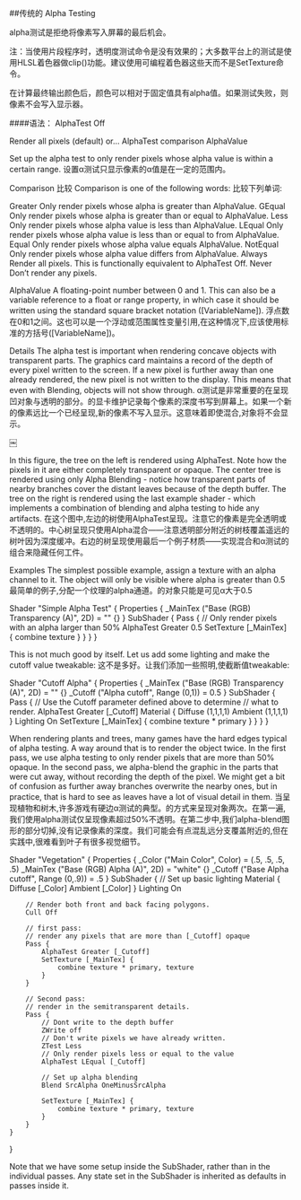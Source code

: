##传统的 Alpha Testing

alpha测试是拒绝将像素写入屏幕的最后机会。

注：当使用片段程序时，透明度测试命令是没有效果的；大多数平台上的测试是使用HLSL着色器做clip()功能。建议使用可编程着色器这些天而不是SetTexture命令。

在计算最终输出颜色后，颜色可以相对于固定值具有alpha值。如果测试失败，则像素不会写入显示器。

####语法：
AlphaTest Off

Render all pixels (default) or…
AlphaTest comparison AlphaValue

Set up the alpha test to only render pixels whose alpha value is within a certain range.
设置α测试只显示像素的α值是在一定的范围内。

Comparison
比较
Comparison is one of the following words:
比较下列单词:

Greater
Only render pixels whose alpha is greater than AlphaValue.
GEqual
Only render pixels whose alpha is greater than or equal to AlphaValue.
Less
Only render pixels whose alpha value is less than AlphaValue.
LEqual
Only render pixels whose alpha value is less than or equal to from AlphaValue.
Equal
Only render pixels whose alpha value equals AlphaValue.
NotEqual
Only render pixels whose alpha value differs from AlphaValue.
Always
Render all pixels. This is functionally equivalent to AlphaTest Off.
Never
Don’t render any pixels.

AlphaValue
A floating-point number between 0 and 1. This can also be a variable reference to a float or range property, in which case it should be written using the standard square bracket notation ([VariableName]).
浮点数在0和1之间。这也可以是一个浮动或范围属性变量引用,在这种情况下,应该使用标准的方括号([VariableName])。

Details
The alpha test is important when rendering concave objects with transparent parts. The graphics card maintains a record of the depth of every pixel written to the screen. If a new pixel is further away than one already rendered, the new pixel is not written to the display. This means that even with Blending, objects will not show through.
α测试是非常重要的在呈现凹对象与透明的部分。的显卡维护记录每个像素的深度书写到屏幕上。如果一个新的像素远比一个已经呈现,新的像素不写入显示。这意味着即使混合,对象将不会显示。

￼

In this figure, the tree on the left is rendered using AlphaTest. Note how the pixels in it are either completely transparent or opaque. The center tree is rendered using only Alpha Blending - notice how transparent parts of nearby branches cover the distant leaves because of the depth buffer. The tree on the right is rendered using the last example shader - which implements a combination of blending and alpha testing to hide any artifacts.
在这个图中,左边的树使用AlphaTest呈现。注意它的像素是完全透明或不透明的。中心树呈现只使用Alpha混合——注意透明部分附近的树枝覆盖遥远的树叶因为深度缓冲。右边的树呈现使用最后一个例子材质——实现混合和α测试的组合来隐藏任何工件。

Examples
The simplest possible example, assign a texture with an alpha channel to it. The object will only be visible where alpha is greater than 0.5
最简单的例子,分配一个纹理的alpha通道。的对象只能是可见α大于0.5

Shader "Simple Alpha Test" {
    Properties {
        _MainTex ("Base (RGB) Transparency (A)", 2D) = "" {}
    }
    SubShader {
        Pass {
            // Only render pixels with an alpha larger than 50%
            AlphaTest Greater 0.5
            SetTexture [_MainTex] { combine texture }
        }
    }
}

This is not much good by itself. Let us add some lighting and make the cutoff value tweakable:
这不是多好。让我们添加一些照明,使截断值tweakable:

Shader "Cutoff Alpha" {
    Properties {
        _MainTex ("Base (RGB) Transparency (A)", 2D) = "" {}
        _Cutoff ("Alpha cutoff", Range (0,1)) = 0.5
    }
    SubShader {
        Pass {
            // Use the Cutoff parameter defined above to determine
            // what to render.
            AlphaTest Greater [_Cutoff]
            Material {
                Diffuse (1,1,1,1)
                Ambient (1,1,1,1)
            }
            Lighting On
            SetTexture [_MainTex] { combine texture * primary }
        }
    }
}

When rendering plants and trees, many games have the hard edges typical of alpha testing. A way around that is to render the object twice. In the first pass, we use alpha testing to only render pixels that are more than 50% opaque. In the second pass, we alpha-blend the graphic in the parts that were cut away, without recording the depth of the pixel. We might get a bit of confusion as further away branches overwrite the nearby ones, but in practice, that is hard to see as leaves have a lot of visual detail in them.
当呈现植物和树木,许多游戏有硬边α测试的典型。的方式来呈现对象两次。在第一遍,我们使用alpha测试仅呈现像素超过50%不透明。在第二步中,我们alpha-blend图形的部分切掉,没有记录像素的深度。我们可能会有点混乱远分支覆盖附近的,但在实践中,很难看到叶子有很多视觉细节。

Shader "Vegetation" {
    Properties {
        _Color ("Main Color", Color) = (.5, .5, .5, .5)
        _MainTex ("Base (RGB) Alpha (A)", 2D) = "white" {}
        _Cutoff ("Base Alpha cutoff", Range (0,.9)) = .5
    }
    SubShader {
        // Set up basic lighting
        Material {
            Diffuse [_Color]
            Ambient [_Color]
        }
        Lighting On

        // Render both front and back facing polygons.
        Cull Off

        // first pass:
        // render any pixels that are more than [_Cutoff] opaque
        Pass {
            AlphaTest Greater [_Cutoff]
            SetTexture [_MainTex] {
                combine texture * primary, texture
            }
        }

        // Second pass:
        // render in the semitransparent details.
        Pass {
            // Dont write to the depth buffer
            ZWrite off
            // Don't write pixels we have already written.
            ZTest Less
            // Only render pixels less or equal to the value
            AlphaTest LEqual [_Cutoff]

            // Set up alpha blending
            Blend SrcAlpha OneMinusSrcAlpha

            SetTexture [_MainTex] {
                combine texture * primary, texture
            }
        }
    }
}

Note that we have some setup inside the SubShader, rather than in the individual passes. Any state set in the SubShader is inherited as defaults in passes inside it.



